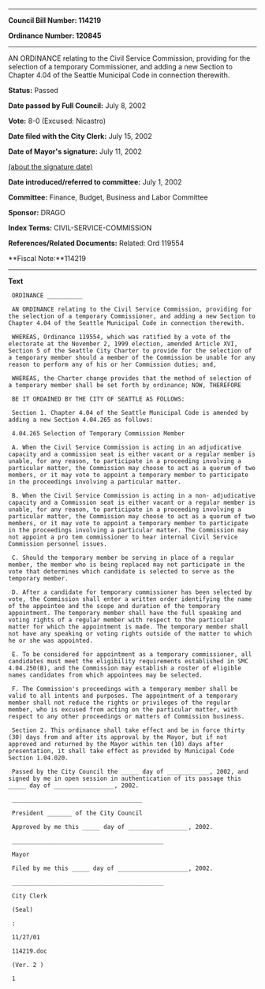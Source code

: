 

********

**Council Bill Number: 114219**
   
**Ordinance Number: 120845**
********

 AN ORDINANCE relating to the Civil Service Commission, providing for the selection of a temporary Commissioner, and adding a new Section to Chapter 4.04 of the Seattle Municipal Code in connection therewith.

**Status:** Passed
   
**Date passed by Full Council:** July 8, 2002
   
**Vote:** 8-0 (Excused: Nicastro)
   
**Date filed with the City Clerk:** July 15, 2002
   
**Date of Mayor's signature:** July 11, 2002
   
[(about the signature date)](/~public/approvaldate.htm)
   
   
   
**Date introduced/referred to committee:** July 1, 2002
   
**Committee:** Finance, Budget, Business and Labor Committee
   
**Sponsor:** DRAGO
   
   
**Index Terms:** CIVIL-SERVICE-COMMISSION

**References/Related Documents:** Related: Ord 119554

**Fiscal Note:**114219

********

**Text**
   
```
 ORDINANCE __________

 AN ORDINANCE relating to the Civil Service Commission, providing for the selection of a temporary Commissioner, and adding a new Section to Chapter 4.04 of the Seattle Municipal Code in connection therewith.

 WHEREAS, Ordinance 119554, which was ratified by a vote of the electorate at the November 2, 1999 election, amended Article XVI, Section 5 of the Seattle City Charter to provide for the selection of a temporary member should a member of the Commission be unable for any reason to perform any of his or her Commission duties; and,

 WHEREAS, the Charter change provides that the method of selection of a temporary member shall be set forth by ordinance; NOW, THEREFORE

 BE IT ORDAINED BY THE CITY OF SEATTLE AS FOLLOWS:

 Section 1. Chapter 4.04 of the Seattle Municipal Code is amended by adding a new Section 4.04.265 as follows:

 4.04.265 Selection of Temporary Commission Member

 A. When the Civil Service Commission is acting in an adjudicative capacity and a commission seat is either vacant or a regular member is unable, for any reason, to participate in a proceeding involving a particular matter, the Commission may choose to act as a quorum of two members, or it may vote to appoint a temporary member to participate in the proceedings involving a particular matter.

 B. When the Civil Service Commission is acting in a non- adjudicative capacity and a Commission seat is either vacant or a regular member is unable, for any reason, to participate in a proceeding involving a particular matter, the Commission may choose to act as a quorum of two members, or it may vote to appoint a temporary member to participate in the proceedings involving a particular matter. The Commission may not appoint a pro tem commissioner to hear internal Civil Service Commission personnel issues.

 C. Should the temporary member be serving in place of a regular member, the member who is being replaced may not participate in the vote that determines which candidate is selected to serve as the temporary member.

 D. After a candidate for temporary commissioner has been selected by vote, the Commission shall enter a written order identifying the name of the appointee and the scope and duration of the temporary appointment. The temporary member shall have the full speaking and voting rights of a regular member with respect to the particular matter for which the appointment is made. The temporary member shall not have any speaking or voting rights outside of the matter to which he or she was appointed.

 E. To be considered for appointment as a temporary commissioner, all candidates must meet the eligibility requirements established in SMC 4.04.250(B), and the Commission may establish a roster of eligible names candidates from which appointees may be selected.

 F. The Commission's proceedings with a temporary member shall be valid to all intents and purposes. The appointment of a temporary member shall not reduce the rights or privileges of the regular member, who is excused from acting on the particular matter, with respect to any other proceedings or matters of Commission business.

 Section 2. This ordinance shall take effect and be in force thirty (30) days from and after its approval by the Mayor, but if not approved and returned by the Mayor within ten (10) days after presentation, it shall take effect as provided by Municipal Code Section 1.04.020.

 Passed by the City Council the _____ day of ____________, 2002, and signed by me in open session in authentication of its passage this _____ day of _________________, 2002.

 _____________________________________

 President _______ of the City Council

 Approved by me this _____ day of _________________, 2002.

 ___________________________________________

 Mayor

 Filed by me this _____ day of ____________________, 2002.

 ___________________________________________

 City Clerk

 (Seal)

 :

 11/27/01

 114219.doc

 (Ver. 2 )

 1

```
